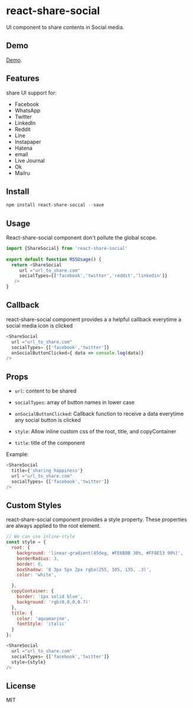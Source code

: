 # react-share-social

UI component to share contents in Social media.


## Demo

[Demo](https://sifatul.github.io/react-share-social/).


## Features

share UI support for:
  - Facebook
  - WhatsApp
  - Twitter 
  - LinkedIn 
  - Reddit 
  - Line 
  - Instapaper
  - Hatena
  - email  
  - Live Journal
  - Ok
  - Mailru

  
## Install

```js
npm install react-share-social --save
``` 
## Usage

React-share-social component don't pollute the global scope.

```js
import {ShareSocial} from 'react-share-social' 
 
export default function RSSUsage() {
  return <ShareSocial 
     url ="url_to_share.com"
     socialTypes={['facebook','twitter','reddit','linkedin']}
   />
}
```
## Callback

 react-share-social component provides a a helpful callback everytime a social media icon is clicked

```js
<ShareSocial  
  url ="url_to_share.com"
  socialTypes= {['facebook','twitter']}
  onSocialButtonClicked={ data => console.log(data)}    
/>
```
## Props

- `url`: content to be shared 

- `socialTypes`: array of button names in lower case

- `onSocialButtonClicked`: Callback function to receive a data everytime any social button is clicked

- `style`: Allow inline custom css of the root, title, and copyContainer

- `title`: title of the component

Example:

```js
<ShareSocial 
  title={'sharing happiness'} 
  url ="url_to_share.com"
  socialTypes= {['facebook','twitter']}
/>
```
## Custom Styles

 react-share-social component provides a style property. These properties are always applied to the root element.

```js
// We can use inline-style
const style = {
  root: {
    background: 'linear-gradient(45deg, #FE6B8B 30%, #FF8E53 90%)',
    borderRadius: 3,
    border: 0,
    boxShadow: '0 3px 5px 2px rgba(255, 105, 135, .3)',
    color: 'white',

  },
  copyContainer: {
    border: '1px solid blue',
    background: 'rgb(0,0,0,0.7)'
  },
  title: {
    color: 'aquamarine',
    fontStyle: 'italic'
  }
};

<ShareSocial 
  url ="url_to_share.com"
  socialTypes= {['facebook','twitter']}
  style={style}
/>
```

## License

MIT

